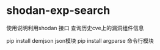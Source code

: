 # shodan-exp-search

使用说明利用shodan 接口 查询历史cve上的漏洞组件信息

pip install demjson json模块
pip install argparse 命令行模块

